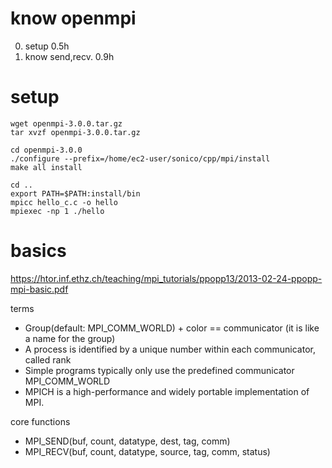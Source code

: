 # know openmpi

0. setup 0.5h
1. know send,recv. 0.9h

# setup

~~~~
wget openmpi-3.0.0.tar.gz
tar xvzf openmpi-3.0.0.tar.gz

cd openmpi-3.0.0
./configure --prefix=/home/ec2-user/sonico/cpp/mpi/install
make all install

cd ..
export PATH=$PATH:install/bin
mpicc hello_c.c -o hello
mpiexec -np 1 ./hello
~~~~

# basics

https://htor.inf.ethz.ch/teaching/mpi_tutorials/ppopp13/2013-02-24-ppopp-mpi-basic.pdf

terms
- Group(default: MPI_COMM_WORLD) + color == communicator (it is like a name for the group)
- A process is identified by a unique number within each communicator, called rank
- Simple programs typically only use the predefined communicator MPI_COMM_WORLD
- MPICH is a high-performance and widely portable implementation of MPI.

core functions
- MPI_SEND(buf, count, datatype, dest, tag, comm)
- MPI_RECV(buf, count, datatype, source, tag, comm, status)
